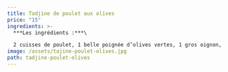 ```yaml
---
title: Tadjine de poulet aux olives
price: "15"
ingredients: >-
  ***Les ingrédients :***\

  2 cuisses de poulet, 1 belle poignée d’olives vertes, 1 gros oignon, 2 gousses d’ail, 2 c. à soupe de jus de citron fraîchement pressé, 2 c. à soupe d'épices à base de curry, 2 c. à soupe de persil plat haché, 3 c. à soupe d'huile d’olive, sel, poivre au goût
image: /assets/tajine-poulet-olives.jpg
path: tadjine-poulet-olives
---
```

